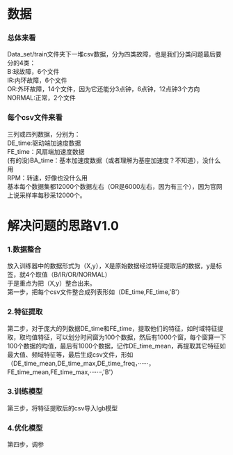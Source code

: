 # 数据
### 总体来看
Data_set/train文件夹下一堆csv数据，分为四类故障，也是我们分类问题最后要分的4类：
<br>B:球故障，6个文件
<br>IR:内环故障，6个文件
<br>OR:外环故障，14个文件，因为它还能分3点钟，6点钟，12点钟3个方向
<br>NORMAL:正常，2个文件
### 每个csv文件来看
三列或四列数据，分别为：
<br>DE_time:驱动端加速度数据
<br>FE_time：风扇端加速度数据
<br>(有的没)BA_time：基本加速度数据（或者理解为基座加速度？不知道），没什么用
<br>RPM：转速，好像也没什么用
<br>基本每个数据集都12000个数据左右（OR是6000左右，因为有三个），因为官网上说采样率每秒采12000个。

# 解决问题的思路V1.0
### 1.数据整合
放入训练器中的数据形式为（X,y），X是原始数据经过特征提取后的数据，y是标签，就4个取值（B/IR/OR/NORMAL）
<br>于是重点为把（X,y）整合出来。
<br>第一步，把每个csv文件整合成列表形如（DE_time,FE_time,'B'）
### 2.特征提取
第二步，对于庞大的列数据DE_time和FE_time，提取他们的特征，如时域特征提取，取均值特征，可以划分时间窗为100个数据，然后有1000个窗，每个窗算一下100个数据的均值，最后有1000个数据，记作DE_time_mean，再提取其它特征如最大值、频域特征等，最后生成csv文件，形如（DE_time_mean,DE_time_max,DE_time_freq，······，FE_time_mean,FE_time_max,·······,'B'）
### 3.训练模型
第三步，将特征提取后的csv导入lgb模型
### 4.优化模型
第四步，调参
